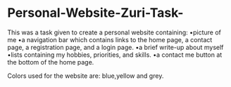 # Personal-Website-Zuri-Task-
This was a task given to create a personal website 
containing:
 •picture of me
 •a navigation bar which contains links to the home page,
  a contact page, a registration page, and a login page.
 •a brief write-up about myself
 •lists containing my hobbies, priorities, and skills.
 •a contact me button at the bottom of the home page.

Colors used for the website are: 
blue,yellow and grey.

